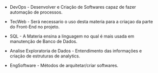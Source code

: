 - DevOps - Desenvolver e Criação de Softwares capaz de fazer automação de processos.

- TecWeb - Será necessario o uso desta materia para a criaçao da parte do Front-End no projeto.

- SQL - A Materia ensina a linguagem no qual é mais usada em manutenção de Banco de Dados.

- Analise Exploratoria de Dados - Entendimento das informações e criação de estruturas de analytics.

- EngSoftware - Métodos de arquitetar/criar softwares.
